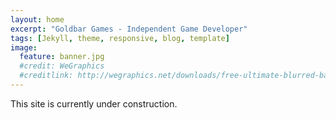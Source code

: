 ```yaml
---
layout: home
excerpt: "Goldbar Games - Independent Game Developer"
tags: [Jekyll, theme, responsive, blog, template]
image:
  feature: banner.jpg
  #credit: WeGraphics
  #creditlink: http://wegraphics.net/downloads/free-ultimate-blurred-background-pack/
---
```


This site is currently under construction.
